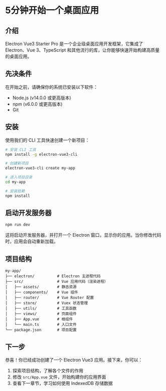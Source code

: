 # 5分钟开始一个桌面应用

## 介绍

Electron Vue3 Starter Pro 是一个企业级桌面应用开发框架，它集成了 Electron、Vue 3、TypeScript 和其他流行的库，让你能够快速开始构建高质量的桌面应用。

## 先决条件

在开始之前，请确保你的系统已安装以下软件：

- Node.js (v14.0.0 或更高版本)
- npm (v6.0.0 或更高版本)
- Git

## 安装

使用我们的 CLI 工具快速创建一个新项目：

```bash
# 安装 CLI 工具
npm install -g electron-vue3-cli

# 创建新项目
electron-vue3-cli create my-app

# 进入项目目录
cd my-app

# 安装依赖
npm install
```

## 启动开发服务器

```bash
npm run dev
```

这将启动开发服务器，并打开一个 Electron 窗口，显示你的应用。当你修改代码时，应用会自动重新加载。

## 项目结构

```
my-app/
├── electron/          # Electron 主进程代码
├── src/               # Vue 应用代码（渲染进程）
│   ├── assets/        # 静态资源
│   ├── components/    # Vue 组件
│   ├── router/        # Vue Router 配置
│   ├── store/         # Vuex 状态管理
│   ├── utils/         # 工具函数
│   ├── views/         # 页面组件
│   ├── App.vue        # 根组件
│   └── main.ts        # 入口文件
└── package.json       # 项目配置
```

## 下一步

恭喜！你已经成功创建了一个 Electron Vue3 应用。接下来，你可以：

1. 探索项目结构，了解各个文件的作用
2. 修改 `src/App.vue` 文件，开始构建你的应用界面
3. 查看下一章节，学习如何使用 IndexedDB 存储数据
